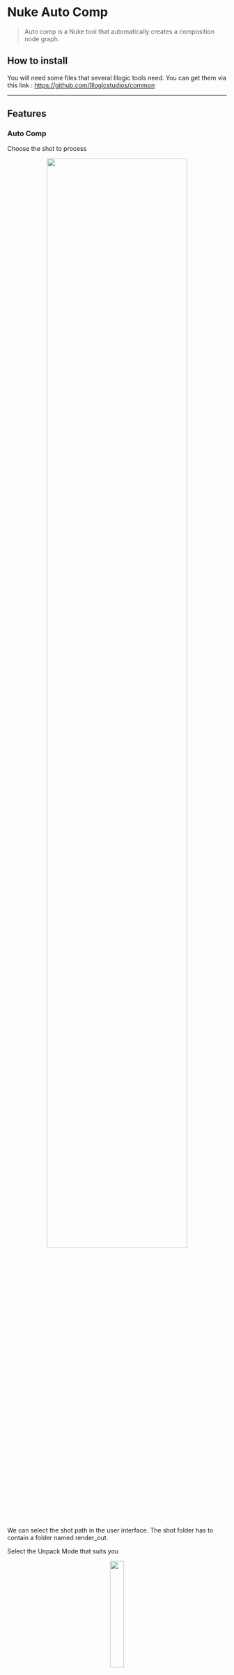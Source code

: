 # Nuke Auto Comp

> Auto comp is a Nuke tool that automatically creates a composition node graph.

## How to install

You will need some files that several Illogic tools need. You can get them via this link :
https://github.com/Illogicstudios/common

---

## Features

### Auto Comp

Choose the shot to process

<div align="center">
  <span>
    <img src="https://github.com/Illogicstudios/auto_comp/assets/94440879/c8105733-49af-4816-bcb8-7190dd79a583" width=80%>
  </span>
  <br/>
</div>

We can select the shot path in the user interface. The shot folder has to contain a folder named render_out.

Select the Unpack Mode that suits you

<div align="center">
  <span>
    <img src="https://github.com/Illogicstudios/auto_comp/assets/94440879/4babed4c-8ef7-4407-9fd4-41196837220b" width=25%>
  </span>
  <br/>
</div>

Visualize the layer that are supported by the mode selected

<div align="center">
  <span>
    <img src="https://github.com/Illogicstudios/auto_comp/assets/94440879/d7dc13f2-cf7a-4e72-b10d-4fb28e1b9b36" width=60%>
  </span>
  <br/>
</div>

Press the Auto Comp button To automatically generate the composition graph nodes.

### Shuffle Layer

Visualize the layer of the selected shot

<div align="center">
  <span>
    <img src="https://github.com/Illogicstudios/auto_comp/assets/94440879/80123cfa-ffb1-4202-bc65-8c5d7db31b45" width=55%>
  </span>
  <br/>
</div>

Select layers and press the Shuffle selected layer button to generate the shuffled layer.

### Shuffle Read Channel

Select a Read in the graph node then select all the channels that have to be shuffled in the list then press Shuffle selected channels button

<div align="center">
  <span>
    <img src="https://github.com/Illogicstudios/auto_comp/assets/94440879/6ff84779-d303-43f7-add4-389ff2cec33b" width=70%>
  </span>
  <br/>
</div>

### Update Reads

Visualize the version of each layer in the scene. Update to the last version by selecting the layers that have to be shuffled and pressing the Update selected read nodes button

<div align="center">
  <span>
    <img src="https://github.com/Illogicstudios/auto_comp/assets/94440879/97054211-6487-47ea-904a-b4c5203eb2a5" width=70%>
  </span>
  <br/>
</div>

---

## How to add a new Unpack mode

To Add a new Unpack mode you have to create a new config file in the `/mode/` folder.

Here are all the fields in the config file :

* The name of the mode to be created.
```json
"name": "Unpack Mode Name",
```
<br/>

* Layers to be retrieved.  Each layer has :
  * a name (useful for differentiating them in rules and for the user interface)
  * a regular expression (regexp) to retrieve the folder
  * a group operation useful if there are multiple layers that valid the regexp to merge them
  * some useful aliases for creating more universal rules
  * an array of options to specify some parameters like the color of the backdrops
```json
"layers": [
    {
      "name": "NAMELAYER1",
      "rule": "^regex_layer1$",
      "group_operation": "over",
      "aliases": ["CURRENT"],
      "options": {"color": [55, 55, 150]}
    },
    {
      "name": "NAMELAYER2",
      "rule": "^regex_layer2$",
      "group_operation": "over",
      "aliases": ["CURRENT"],
      "options": {"color": [140, 50, 125]}
    },
    {
      "name": "NAMELAYER3",
      "rule": "^regex_layer3$",
      "group_operation": "over",
      "aliases": ["CURRENT"],
      "options": {"color": [140, 50, 125]}
    }
  ]
```
<br/>

- Layers that need to be shuffled.
```json
"shuffle": {
  "shuffle_layer": [
    "NAMELAYER1", "NAMELAYER2"
  ]
}
```
<br/>

* Rules for the merging part. Each rule is tested in the order of the array. if the element `a` is present and if the element `b` is present, consume them to create the `result` with the `operation`. The `result` is facultative.
```json
"merge": {
  "rules": [
    {
      "a": "NAMELAYER1",
      "b": "NAMELAYER2",
      "operation": "over",
      "result": "CURRENT"
    },
    {
      "a": "NAMELAYER3",
      "b": "CURRENT",
      "operation": "plus",
      "result": "CURRENT"
    }
  ]
}
```
